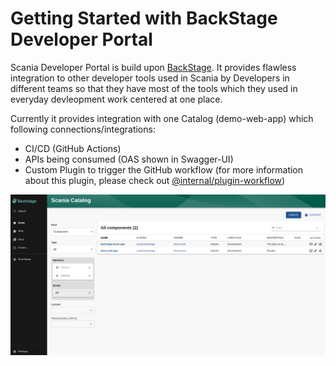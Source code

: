 # Getting Started with BackStage Developer Portal

Scania Developer Portal is build upon [BackStage](https://backstage.io/). It provides flawless integration to other developer tools used in Scania by Developers in different teams so that they have most of the tools which they used in everyday devleopment work centered at one place.

Currently it provides integration with one Catalog (demo-web-app) which following connections/integrations:

- CI/CD (GitHub Actions)
- APIs being consumed (OAS shown in Swagger-UI)
- Custom Plugin to trigger the GitHub workflow (for more information about this plugin, please check out [@internal/plugin-workflow](https://github.com/brahmdev/scania-backstage-app/tree/main/plugins/workflow))

![home-page](./assets/home-page.png)



